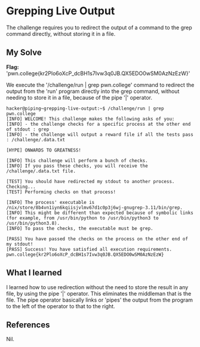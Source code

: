 # Grepping Live Output
The challenge requires you to redirect the output of a command to the grep command directly, without storing it in a file.

## My Solve
**Flag:**  'pwn.college{kr2Plo6oXcP_dcBH1s7Ivw3q0JB.QX5EDO0wSM0AzNzEzW}'

We execute the '/challenge/run | grep pwn.college' command to redirect the output from the 'run' program directly into the grep command, without needing to store it in a file, because of the pipe '|' operator.

```
hacker@piping~grepping-live-output:~$ /challenge/run | grep pwn.college
[INFO] WELCOME! This challenge makes the following asks of you:
[INFO] - the challenge checks for a specific process at the other end of stdout : grep
[INFO] - the challenge will output a reward file if all the tests pass : /challenge/.data.txt

[HYPE] ONWARDS TO GREATNESS!

[INFO] This challenge will perform a bunch of checks.
[INFO] If you pass these checks, you will receive the /challenge/.data.txt file.

[TEST] You should have redirected my stdout to another process. Checking...
[TEST] Performing checks on that process!

[INFO] The process' executable is /nix/store/8b4vn1iyn6kqiisjvlmv67d1c0p3j6wj-gnugrep-3.11/bin/grep.
[INFO] This might be different than expected because of symbolic links (for example, from /usr/bin/python to /usr/bin/python3 to /usr/bin/python3.8).
[INFO] To pass the checks, the executable must be grep.

[PASS] You have passed the checks on the process on the other end of my stdout!
[PASS] Success! You have satisfied all execution requirements.
pwn.college{kr2Plo6oXcP_dcBH1s7Ivw3q0JB.QX5EDO0wSM0AzNzEzW}
```

## What I learned
I learned how to use redirection without the need to store the result in any file, by using the pipe '|' operator. This eliminates the middleman that is the file. 
The pipe operator basically links or 'pipes' the output from the program to the left of the operator to that to the right.

## References
Nil.
